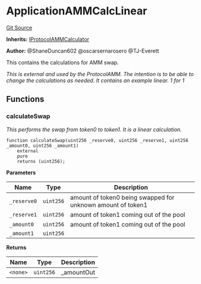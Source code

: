 # ApplicationAMMCalcLinear
[Git Source](https://github.com/thrackle-io/Tron_Internal/blob/de9d46fc7f857fca8d253f1ed09221b1c3873dd9/src/example/liquidity/ApplicationAMMCalcLinear.sol)

**Inherits:**
[IProtocolAMMCalculator](/src/liquidity/IProtocolAMMCalculator.sol/interface.IProtocolAMMCalculator.md)

**Author:**
@ShaneDuncan602 @oscarsernarosero @TJ-Everett

This contains the calculations for AMM swap.

*This is external and used by the ProtocolAMM. The intention is to be able to change the calculations
as needed. It contains an example linear. 1 for 1*


## Functions
### calculateSwap

*This performs the swap from token0 to token1. It is a linear calculation.*


```solidity
function calculateSwap(uint256 _reserve0, uint256 _reserve1, uint256 _amount0, uint256 _amount1)
    external
    pure
    returns (uint256);
```
**Parameters**

|Name|Type|Description|
|----|----|-----------|
|`_reserve0`|`uint256`|amount of token0 being swapped for unknown amount of token1|
|`_reserve1`|`uint256`|amount of token1 coming out of the pool|
|`_amount0`|`uint256`|amount of token1 coming out of the pool|
|`_amount1`|`uint256`||

**Returns**

|Name|Type|Description|
|----|----|-----------|
|`<none>`|`uint256`|_amountOut|


